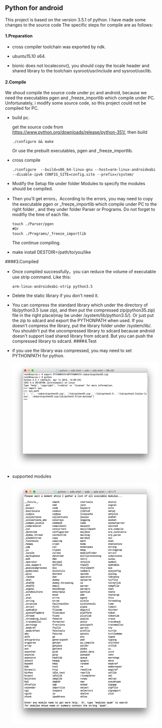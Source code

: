 ## Python for android

This project is based on the version 3.5.1 of python. I have made some changes to the source code The specific steps for compile are as follows:

#### 1.Preparation

- cross compiler toolchain was exported by ndk.


- ubuntu15.10 x64.

- bionic does not localeconv(), you should copy the locale header and shared library to the toolchain sysroot/usr/include and sysroot/usr/lib. 


#### 2.Compile

We shoud compile the source code under pc and android, because we need the executables pgen and _freeze_importlib which compile under PC. Unfortunately, i modify some source code, so this project could not be compiled for PC. 

- build pc.

  get the source code from https://www.python.org/downloads/release/python-351/, then build 

  ```shell
  ./configure && make
  ```
  Or use the prebuilt executables, pgen and _freeze_importlib.

- cross compile

  ```shell
  ./configure  --build=x86_64-linux-gnu --host=arm-linux-androideabi --disable-ipv6 CONFIG_SITE=config.site --prefix=/system/
  ```

- Modify the Setup file under folder Modules to specify the modules should be compiled.


- Then you'll get errors，According to the errors, you may need to copy the executable pgen or _freeze_importlib which compile under PC to the right folder , and they under folder Parser or Programs. Do not forget to modifiy the time of each file. 

  ```shell
  touch ./Parser/pgen 
  #Or
  touch ./Programs/_freeze_importlib
  ```

  The continue compiling.

- make install DESTDIR=/path/to/you/like

####3.Compiled

- Once compiled successfully，you can reduce the volume of executable use strip command. Like this:

  ```shell
  arm-linux-androideabi-strip python3.5
  ```


- Delete the static library if you don't need it.


- You can compress the standard library which under the directory of lib/python3.5 (use zip), and then put the compressed zip(python35.zip) file in the right place(may be under /system/lib/python3.5/). Or just put the zip to sdcard  and export the PYTHONPATH when used. If you doesn't compress the library, put the library folder under /system/lib/. You shouldn't put the uncompressed library to sdcard because android doesn't support load shared library from sdcard. But you can push the compressed library to sdcard. 
####4.Test

- if you use the library was compressed, you may need to set PYTHONPATH for python.

  ![path](art/path.png)


- supported modules

  ![modules](art/modules.png)
